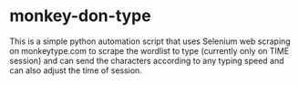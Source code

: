 # monkey-don-type

This is a simple python automation script that uses Selenium web scraping on monkeytype.com to scrape the wordlist to type (currently only on TIME session) and can send the characters according to any 
typing speed and can also adjust the time of session.
